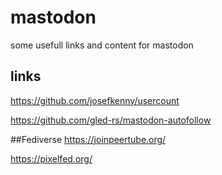 # mastodon
some usefull links and content for mastodon


## links
https://github.com/josefkenny/usercount

https://github.com/gled-rs/mastodon-autofollow


##Fediverse
https://joinpeertube.org/

https://pixelfed.org/

